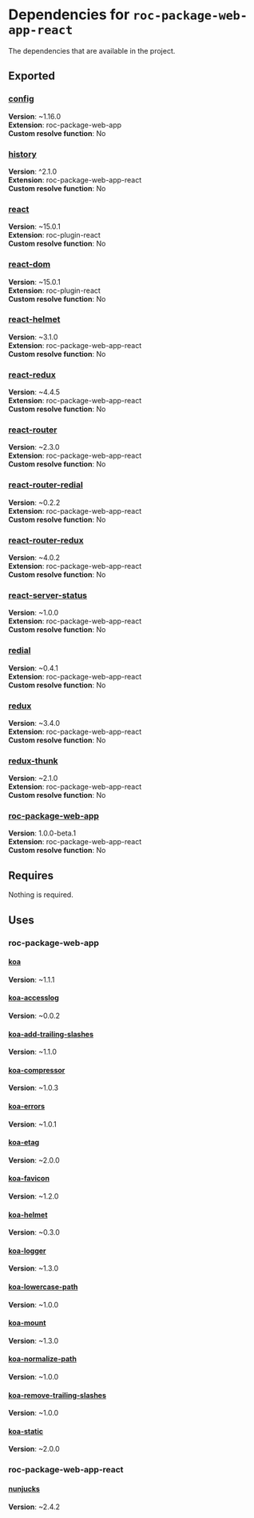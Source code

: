 # Dependencies for `roc-package-web-app-react`

The dependencies that are available in the project.

## Exported
### [config](https://www.npmjs.com/package/config)
__Version__: ~1.16.0  
__Extension__: roc-package-web-app  
__Custom resolve function__:  No  

### [history](https://www.npmjs.com/package/history)
__Version__: ^2.1.0  
__Extension__: roc-package-web-app-react  
__Custom resolve function__:  No  

### [react](https://www.npmjs.com/package/react)
__Version__: ~15.0.1  
__Extension__: roc-plugin-react  
__Custom resolve function__:  No  

### [react-dom](https://www.npmjs.com/package/react-dom)
__Version__: ~15.0.1  
__Extension__: roc-plugin-react  
__Custom resolve function__:  No  

### [react-helmet](https://www.npmjs.com/package/react-helmet)
__Version__: ~3.1.0  
__Extension__: roc-package-web-app-react  
__Custom resolve function__:  No  

### [react-redux](https://www.npmjs.com/package/react-redux)
__Version__: ~4.4.5  
__Extension__: roc-package-web-app-react  
__Custom resolve function__:  No  

### [react-router](https://www.npmjs.com/package/react-router)
__Version__: ~2.3.0  
__Extension__: roc-package-web-app-react  
__Custom resolve function__:  No  

### [react-router-redial](https://www.npmjs.com/package/react-router-redial)
__Version__: ~0.2.2  
__Extension__: roc-package-web-app-react  
__Custom resolve function__:  No  

### [react-router-redux](https://www.npmjs.com/package/react-router-redux)
__Version__: ~4.0.2  
__Extension__: roc-package-web-app-react  
__Custom resolve function__:  No  

### [react-server-status](https://www.npmjs.com/package/react-server-status)
__Version__: ~1.0.0  
__Extension__: roc-package-web-app-react  
__Custom resolve function__:  No  

### [redial](https://www.npmjs.com/package/redial)
__Version__: ~0.4.1  
__Extension__: roc-package-web-app-react  
__Custom resolve function__:  No  

### [redux](https://www.npmjs.com/package/redux)
__Version__: ~3.4.0  
__Extension__: roc-package-web-app-react  
__Custom resolve function__:  No  

### [redux-thunk](https://www.npmjs.com/package/redux-thunk)
__Version__: ~2.1.0  
__Extension__: roc-package-web-app-react  
__Custom resolve function__:  No  

### [roc-package-web-app](https://www.npmjs.com/package/roc-package-web-app)
__Version__: 1.0.0-beta.1  
__Extension__: roc-package-web-app-react  
__Custom resolve function__:  No  

## Requires
Nothing is required.

## Uses
### roc-package-web-app
#### [koa](https://www.npmjs.com/package/koa)
__Version__: ~1.1.1  

#### [koa-accesslog](https://www.npmjs.com/package/koa-accesslog)
__Version__: ~0.0.2  

#### [koa-add-trailing-slashes](https://www.npmjs.com/package/koa-add-trailing-slashes)
__Version__: ~1.1.0  

#### [koa-compressor](https://www.npmjs.com/package/koa-compressor)
__Version__: ~1.0.3  

#### [koa-errors](https://www.npmjs.com/package/koa-errors)
__Version__: ~1.0.1  

#### [koa-etag](https://www.npmjs.com/package/koa-etag)
__Version__: ~2.0.0  

#### [koa-favicon](https://www.npmjs.com/package/koa-favicon)
__Version__: ~1.2.0  

#### [koa-helmet](https://www.npmjs.com/package/koa-helmet)
__Version__: ~0.3.0  

#### [koa-logger](https://www.npmjs.com/package/koa-logger)
__Version__: ~1.3.0  

#### [koa-lowercase-path](https://www.npmjs.com/package/koa-lowercase-path)
__Version__: ~1.0.0  

#### [koa-mount](https://www.npmjs.com/package/koa-mount)
__Version__: ~1.3.0  

#### [koa-normalize-path](https://www.npmjs.com/package/koa-normalize-path)
__Version__: ~1.0.0  

#### [koa-remove-trailing-slashes](https://www.npmjs.com/package/koa-remove-trailing-slashes)
__Version__: ~1.0.0  

#### [koa-static](https://www.npmjs.com/package/koa-static)
__Version__: ~2.0.0  

### roc-package-web-app-react
#### [nunjucks](https://www.npmjs.com/package/nunjucks)
__Version__: ~2.4.2  
